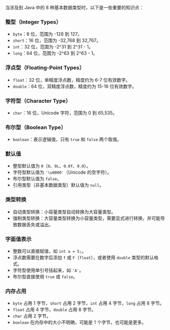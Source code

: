 当涉及到 Java 中的 8 种基本数据类型时，以下是一些重要的知识点：

### 整型（Integer Types）
- `byte`：8 位，范围为 -128 到 127。
- `short`：16 位，范围为 -32,768 到 32,767。
- `int`：32 位，范围为 -2^31 到 2^31 - 1。
- `long`：64 位，范围为 -2^63 到 2^63 - 1。

### 浮点型（Floating-Point Types）
- `float`：32 位，单精度浮点数，精度约为 6-7 位有效数字。
- `double`：64 位，双精度浮点数，精度约为 15-16 位有效数字。

### 字符型（Character Type）
- `char`：16 位，Unicode 字符，范围为 0 到 65,535。

### 布尔型（Boolean Type）
- `boolean`：表示逻辑值，只有 `true` 和 `false` 两个取值。

### 默认值
- 整型默认值为 `0`（`0`、`0L`、`0.0f`、`0.0`）。
- 字符型默认值为 `'\u0000'`（Unicode 的空字符）。
- 布尔型默认值为 `false`。
- 引用类型（非基本数据类型）默认值为 `null`。

### 类型转换
- 自动类型转换：小容量类型自动转换为大容量类型。
- 强制类型转换：大容量类型转换为小容量类型，需要显式进行转换，并可能导致数据丢失或溢出。

### 字面值表示
- 整数可以直接赋值，如 `int a = 5;`。
- 浮点数需要在数字后添加 `f` 或 `F`（`float`），或者使用 `double` 类型的默认格式。
- 字符型使用单引号括起来，如 `'A'`。
- 布尔型直接使用 `true` 或 `false`。

### 内存占用
- `byte` 占用 1 字节，`short` 占用 2 字节，`int` 占用 4 字节，`long` 占用 8 字节。
- `float` 占用 4 字节，`double` 占用 8 字节。
- `char` 占用 2 字节。
- `boolean` 在内存中的大小不明确，可能是 1 个字节，也可能是更多。